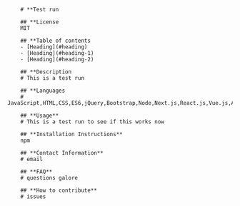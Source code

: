
        
        # **Test run

        ## **License
        MIT

        ## **Table of contents
        - [Heading](#heading)
        - [Heading](#heading-1)
        - [Heading](#heading-2)

        ## **Description
        # This is a test run

        ## **Languages
        # JavaScript,HTML,CSS,ES6,jQuery,Bootstrap,Node,Next.js,React.js,Vue.js,Angular,Svelte,Laravel,Other

        ## **Usage**
        # This is a test run to see if this works now

        ## **Installation Instructions**
        npm

        ## **Contact Information**
        # email
        
        ## **FAQ**
        # questions galore

        ## **How to contribute**
        # issues
    